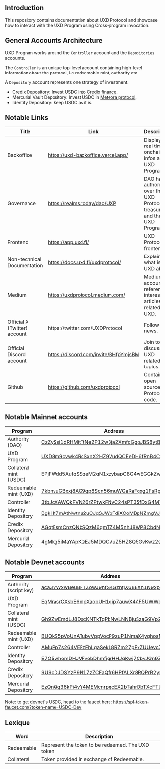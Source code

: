 ## Introduction

This repository contains documentation about UXD Protocol and showcase how to interact with the UXD Program using Cross-program invocation.

## General Accounts Architecture

UXD Program works around the `Controller` account and the `Depositories` accounts.

The `Controller` is an unique top-level account containing high-level information about the protocol, i.e redeemable mint, authority etc.

A `Depository` account represents one strategy of investment.

- Credix Depository: Invest USDC into [Credix finance](https://credix.finance/).
- Mercurial Vault Depository: Invest USDC in [Meteora protocol](https://www.meteora.ag/).
- Identity Depository: Keep USDC as it is.

## Notable Links

| Title                        | Link                                  | Description                                                              |
| ---------------------------- | ------------------------------------- | ------------------------------------------------------------------------ |
| Backoffice                   | https://uxd-backoffice.vercel.app/    | Displays real time onchain infos about UXD Program.                      |
| Governance                   | https://realms.today/dao/UXP          | DAO having authority over the UXD Protocol treasury and the UXD Program. |
| Frontend                     | https://app.uxd.fi/                   | UXD Protocol frontend.                                                   |
| Non-technical Documentation  | https://docs.uxd.fi/uxdprotocol/      | Explains what is UXD about.                                              |
| Medium                       | https://uxdprotocol.medium.com/       | Medium account referencing interesting articles related to UXD.          |
| Official X (Twitter) account | https://twitter.com/UXDProtocol       | Follow for news.                                                         |
| Official Discord account     | https://discord.com/invite/BHfpYmjsBM | Join to discuss UXD related topics.                                      |
| Github                       | https://github.com/uxdprotocol        | Contains open source UXD Protocol code.                                  |

## Notable **Mainnet** accounts

| Program                | Address                                                                                                                          |
| ---------------------- | -------------------------------------------------------------------------------------------------------------------------------- |
| Authority (DAO)        | [CzZySsi1dRHMitTtNe2P12w3ja2XmfcGgqJBS8ytBhhY](https://explorer.solana.com/address/CzZySsi1dRHMitTtNe2P12w3ja2XmfcGgqJBS8ytBhhY) |
| UXD Program            | [UXD8m9cvwk4RcSxnX2HZ9VudQCEeDH6fRnB4CAP57Dr](https://explorer.solana.com/address/UXD8m9cvwk4RcSxnX2HZ9VudQCEeDH6fRnB4CAP57Dr)   |
| Collateral mint (USDC) | [EPjFWdd5AufqSSqeM2qN1xzybapC8G4wEGGkZwyTDt1v](https://explorer.solana.com/address/EPjFWdd5AufqSSqeM2qN1xzybapC8G4wEGGkZwyTDt1v) |
| Redeemable mint (UXD)  | [7kbnvuGBxxj8AG9qp8Scn56muWGaRaFqxg1FsRp3PaFT](https://explorer.solana.com/address/7kbnvuGBxxj8AG9qp8Scn56muWGaRaFqxg1FsRp3PaFT) |
| Controller             | [3tbJcXAWQkFVN26rZPtwkFNvC24sPT35fDxG4M7irLQW](https://explorer.solana.com/address/3tbJcXAWQkFVN26rZPtwkFNvC24sPT35fDxG4M7irLQW) |
| Identity Depository    | [BgkHf7mAtNwtnu2uCJqSJWbFdiXCoMBpNZmgVJJmsGLW](https://explorer.solana.com/address/BgkHf7mAtNwtnu2uCJqSJWbFdiXCoMBpNZmgVJJmsGLW) |
| Credix Depository      | [AGqtEsmCnzQNbSQzM6qmTZ4M5nhJ8WP8CbdNh6eQBuWF](https://explorer.solana.com/address/AGqtEsmCnzQNbSQzM6qmTZ4M5nhJ8WP8CbdNh6eQBuWF) |
| Mercurial Depository   | [4gMkg5iMaYApKQEJ5MDQCVuZ5HZ8Q5GvKwz2sJxRGwyb](https://explorer.solana.com/address/4gMkg5iMaYApKQEJ5MDQCVuZ5HZ8Q5GvKwz2sJxRGwyb) |

## Notable **Devnet** accounts

| Program                | Address                                                                                                                                         |
| ---------------------- | ----------------------------------------------------------------------------------------------------------------------------------------------- |
| Authority (script key) | [aca3VWxwBeu8FTZowJ9hfSKGzntjX68EXh1N9xpE1PC](https://explorer.solana.com/address/aca3VWxwBeu8FTZowJ9hfSKGzntjX68EXh1N9xpE1PC?cluster=devnet)   |
| UXD Program            | [EqMrasrCXsbE6mpXaopUH1qip7auwX4AF5UWWpXaLr6u](https://explorer.solana.com/address/EqMrasrCXsbE6mpXaopUH1qip7auwX4AF5UWWpXaLr6u?cluster=devnet) |
| Collateral mint (USDC) | [Gh9ZwEmdLJ8DscKNTkTqPbNwLNNBjuSzaG9Vp2KGtKJr](https://explorer.solana.com/address/Gh9ZwEmdLJ8DscKNTkTqPbNwLNNBjuSzaG9Vp2KGtKJr?cluster=devnet) |
| Redeemable mint (UXD)  | [BUQkS5pVoUnATubvVppVocP9zuP1NmaX4yghosMMA5i7](https://explorer.solana.com/address/BUQkS5pVoUnATubvVppVocP9zuP1NmaX4yghosMMA5i7?cluster=devnet) |
| Controller             | [AMuPp7s264VEFzFhLgaSekL8RZm27pFxZUUevc7WDDFA](https://explorer.solana.com/address/AMuPp7s264VEFzFhLgaSekL8RZm27pFxZUUevc7WDDFA?cluster=devnet) |
| Identity Depository    | [E7Q5whomDHJVFvebDhmfigrHHJgKwj7CbvJGn9ZuZhtB](https://explorer.solana.com/address/E7Q5whomDHJVFvebDhmfigrHHJgKwj7CbvJGn9ZuZhtB?cluster=devnet) |
| Credix Depository      | [9U9cDJDSYzP9N17zZCFaQfr6HPfALXr8RQPrR2y9jHgs](https://explorer.solana.com/address/9U9cDJDSYzP9N17zZCFaQfr6HPfALXr8RQPrR2y9jHgs?cluster=devnet) |
| Mercurial Depository   | [EzQnQq36kPi4vY4MEMcnrpqcEX2bTahrDbTXcFTUtEdD](https://explorer.solana.com/address/EzQnQq36kPi4vY4MEMcnrpqcEX2bTahrDbTXcFTUtEdD?cluster=devnet) |

Note: to get devnet's USDC, head to the faucet here: https://spl-token-faucet.com/?token-name=USDC-Dev

## Lexique

| Word       | Description                                        |
| ---------- | -------------------------------------------------- |
| Redeemable | Represent the token to be redeemed. The UXD token. |
| Collateral | Token provided in exchange of Redeemable.          |
